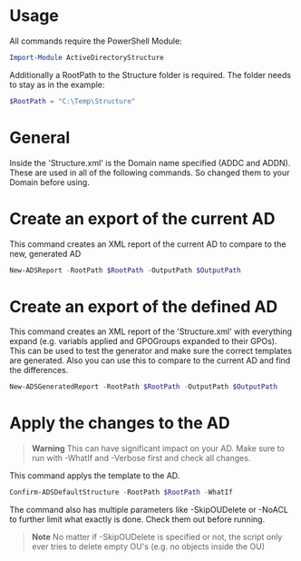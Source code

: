 # Usage

All commands require the PowerShell Module:

```powershell
Import-Module ActiveDirectoryStructure
```

Additionally a RootPath to the Structure folder is required. The folder needs to stay as in the example:

```powershell
$RootPath = "C:\Temp\Structure"
```

# General

Inside the 'Structure.xml' is the Domain name specified (ADDC and ADDN).
These are used in all of the following commands. So changed them to your Domain before using.

# Create an export of the current AD

This command creates an XML report of the current AD to compare to the new, generated AD

```powershell
New-ADSReport -RootPath $RootPath -OutputPath $OutputPath
```

# Create an export of the defined AD

This command creates an XML report of the 'Structure.xml' with everything expand (e.g. variabls applied and GPOGroups expanded to their GPOs).
This can be used to test the generator and make sure the correct templates are generated.
Also you can use this to compare to the current AD and find the differences.

```powershell
New-ADSGeneratedReport -RootPath $RootPath -OutputPath $OutputPath
```

# Apply the changes to the AD

> **Warning**
> This can have significant impact on your AD. Make sure to run with -WhatIf and -Verbose first and check all changes.

This command applys the template to the AD.

```powershell
Confirm-ADSDefaultStructure -RootPath $RootPath -WhatIf
```

The command also has multiple parameters like -SkipOUDelete or -NoACL to further limit what exactly is done. Check them out before running.

> **Note**
> No matter if -SkipOUDelete is specified or not, the script only ever tries to delete empty OU's (e.g. no objects inside the OU)
